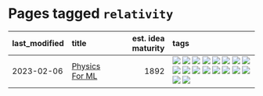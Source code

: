 # Pages tagged `relativity`

|last_modified|title|est. idea maturity|tags
|:---|:---|---:|:---|
|2023-02-06|[Physics For ML](../physics_for_ml.md)|1892|[![](https://img.shields.io/badge/tag-brownianmotion-db71cb)](../tags/brownianmotion.md) [![](https://img.shields.io/badge/tag-curriculum-71e862)](../tags/curriculum.md) [![](https://img.shields.io/badge/tag-curvature-ad342b)](../tags/curvature.md) [![](https://img.shields.io/badge/tag-education-c4fb38)](../tags/education.md) [![](https://img.shields.io/badge/tag-eigenvectors-a3a5e9)](../tags/eigenvectors.md) [![](https://img.shields.io/badge/tag-gaugetheory-a682e)](../tags/gaugetheory.md) [![](https://img.shields.io/badge/tag-grouptheory-1661bc)](../tags/grouptheory.md) [![](https://img.shields.io/badge/tag-machinelearning-3b815)](../tags/machinelearning.md) [![](https://img.shields.io/badge/tag-manifolds-296bb1)](../tags/manifolds.md) [![](https://img.shields.io/badge/tag-ode-606780)](../tags/ode.md) [![](https://img.shields.io/badge/tag-optimization-cc5ed7)](../tags/optimization.md) [![](https://img.shields.io/badge/tag-pde-9a9fc4)](../tags/pde.md) [![](https://img.shields.io/badge/tag-physics-82f6b0)](../tags/physics.md) [![](https://img.shields.io/badge/tag-probabilityfields-7a169c)](../tags/probabilityfields.md) [![](https://img.shields.io/badge/tag-publication-12f6d5)](../tags/publication.md) [![](https://img.shields.io/badge/tag-quantummechanics-254eb)](../tags/quantummechanics.md) [![](https://img.shields.io/badge/tag-relativity-fde018)](../tags/relativity.md) [![](https://img.shields.io/badge/tag-tensorcalculus-d3fceb)](../tags/tensorcalculus.md)|